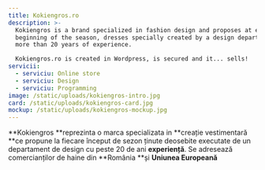 ```yaml
---
title: Kokiengros.ro
description: >-
  Kokiengros is a brand specialized in fashion design and proposes at each
  beginning of the season, dresses specially created by a design department with
  more than 20 years of experience. 

  Kokiengros.ro is created in Wordpress, is secured and it... sells!
servicii:
  - serviciu: Online store
  - serviciu: Design
  - serviciu: Programming
image: /static/uploads/kokiengros-intro.jpg
card: /static/uploads/kokiengros-card.jpg
mockup: /static/uploads/kokiengros-mockup.jpg
---
```

**Kokiengros **reprezinta o marca specializata in **creație vestimentară **ce propune la fiecare început de sezon ținute deosebite executate de un departament de design cu peste 20 de ani **experiență**. Se adresează comercianților de haine din **România **și **Uniunea Europeană**
